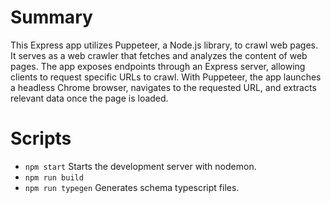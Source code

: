 
# Summary
This Express app utilizes Puppeteer, a Node.js library, to crawl web pages.
It serves as a web crawler that fetches and analyzes the content of web pages.
The app exposes endpoints through an Express server, allowing clients to request specific URLs to crawl.
With Puppeteer, the app launches a headless Chrome browser, navigates to the requested URL, and extracts relevant data once the page is loaded.

# Scripts
- `npm start` Starts the development server with nodemon.
- `npm run build`
- `npm run typegen`  Generates schema typescript files.
